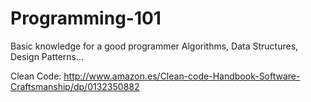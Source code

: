# Programming-101
Basic knowledge for a good programmer
Algorithms, Data Structures, Design Patterns...

Clean Code: 
http://www.amazon.es/Clean-code-Handbook-Software-Craftsmanship/dp/0132350882
